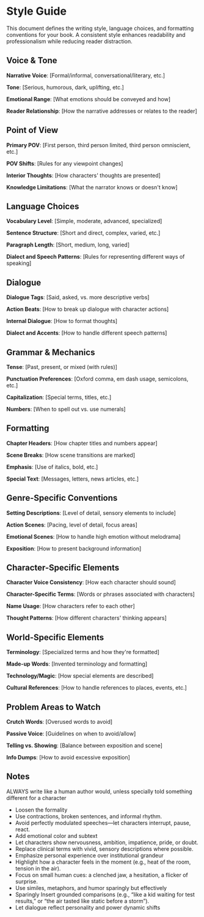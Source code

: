 # Style Guide

This document defines the writing style, language choices, and formatting conventions for your book. A consistent style enhances readability and professionalism while reducing reader distraction.

## Voice & Tone

**Narrative Voice**: [Formal/informal, conversational/literary, etc.]

**Tone**: [Serious, humorous, dark, uplifting, etc.]

**Emotional Range**: [What emotions should be conveyed and how]

**Reader Relationship**: [How the narrative addresses or relates to the reader]

## Point of View

**Primary POV**: [First person, third person limited, third person omniscient, etc.]

**POV Shifts**: [Rules for any viewpoint changes]

**Interior Thoughts**: [How characters' thoughts are presented]

**Knowledge Limitations**: [What the narrator knows or doesn't know]

## Language Choices

**Vocabulary Level**: [Simple, moderate, advanced, specialized]

**Sentence Structure**: [Short and direct, complex, varied, etc.]

**Paragraph Length**: [Short, medium, long, varied]

**Dialect and Speech Patterns**: [Rules for representing different ways of speaking]

## Dialogue

**Dialogue Tags**: [Said, asked, vs. more descriptive verbs]

**Action Beats**: [How to break up dialogue with character actions]

**Internal Dialogue**: [How to format thoughts]

**Dialect and Accents**: [How to handle different speech patterns]

## Grammar & Mechanics

**Tense**: [Past, present, or mixed (with rules)]

**Punctuation Preferences**: [Oxford comma, em dash usage, semicolons, etc.]

**Capitalization**: [Special terms, titles, etc.]

**Numbers**: [When to spell out vs. use numerals]

## Formatting

**Chapter Headers**: [How chapter titles and numbers appear]

**Scene Breaks**: [How scene transitions are marked]

**Emphasis**: [Use of italics, bold, etc.]

**Special Text**: [Messages, letters, news articles, etc.]

## Genre-Specific Conventions

**Setting Descriptions**: [Level of detail, sensory elements to include]

**Action Scenes**: [Pacing, level of detail, focus areas]

**Emotional Scenes**: [How to handle high emotion without melodrama]

**Exposition**: [How to present background information]

## Character-Specific Elements

**Character Voice Consistency**: [How each character should sound]

**Character-Specific Terms**: [Words or phrases associated with characters]

**Name Usage**: [How characters refer to each other]

**Thought Patterns**: [How different characters' thinking appears]

## World-Specific Elements

**Terminology**: [Specialized terms and how they're formatted]

**Made-up Words**: [Invented terminology and formatting]

**Technology/Magic**: [How special elements are described]

**Cultural References**: [How to handle references to places, events, etc.]

## Problem Areas to Watch

**Crutch Words**: [Overused words to avoid]

**Passive Voice**: [Guidelines on when to avoid/allow]

**Telling vs. Showing**: [Balance between exposition and scene]

**Info Dumps**: [How to avoid excessive exposition]

## Notes

ALWAYS write like a human author would, unless specially told something different for a character

- Loosen the formality
- Use contractions, broken sentences, and informal rhythm.
- Avoid perfectly modulated speeches—let characters interrupt, pause, react.
- Add emotional color and subtext
- Let characters show nervousness, ambition, impatience, pride, or doubt.
- Replace clinical terms with vivid, sensory descriptions where possible.
- Emphasize personal experience over institutional grandeur
- Highlight how a character feels in the moment (e.g., heat of the room, tension in the air).
- Focus on small human cues: a clenched jaw, a hesitation, a flicker of surprise.
- Use similes, metaphors, and humor sparingly but effectively
- Sparingly Insert grounded comparisons (e.g., “like a kid waiting for test results,” or “the air tasted like static before a storm”).
- Let dialogue reflect personality and power dynamic shifts

